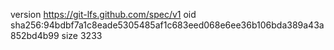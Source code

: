 version https://git-lfs.github.com/spec/v1
oid sha256:94bdbf7a1c8eade5305485af1c683eed068e6ee36b106bda389a43a852bd4b99
size 3233
